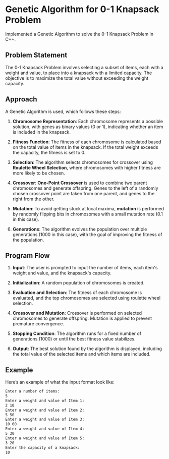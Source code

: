 # Genetic Algorithm for 0-1 Knapsack Problem

Implemented a Genetic Algorithm to solve the 0-1 Knapsack Problem in C++.

## Problem Statement

The 0-1 Knapsack Problem involves selecting a subset of items, each with a weight and value, to place into a knapsack with a limited capacity. The objective is to maximize the total value without exceeding the weight capacity.

## Approach

A Genetic Algorithm is used, which follows these steps:

1. **Chromosome Representation**: Each chromosome represents a possible solution, with genes as binary values (0 or 1), indicating whether an item is included in the knapsack.
   
2. **Fitness Function**: The fitness of each chromosome is calculated based on the total value of items in the knapsack. If the total weight exceeds the capacity, the fitness is set to 0.

3. **Selection**: The algorithm selects chromosomes for crossover using **Roulette Wheel Selection**, where chromosomes with higher fitness are more likely to be chosen.

4. **Crossover**: **One-Point Crossover** is used to combine two parent chromosomes and generate offspring. Genes to the left of a randomly chosen crossover point are taken from one parent, and genes to the right from the other.

5. **Mutation**: To avoid getting stuck at local maxima, **mutation** is performed by randomly flipping bits in chromosomes with a small mutation rate (0.1 in this case).

6. **Generations**: The algorithm evolves the population over multiple generations (1000 in this case), with the goal of improving the fitness of the population.

## Program Flow

1. **Input**: The user is prompted to input the number of items, each item's weight and value, and the knapsack's capacity.

2. **Initialization**: A random population of chromosomes is created.

3. **Evaluation and Selection**: The fitness of each chromosome is evaluated, and the top chromosomes are selected using roulette wheel selection.

4. **Crossover and Mutation**: Crossover is performed on selected chromosomes to generate offspring. Mutation is applied to prevent premature convergence.

5. **Stopping Condition**: The algorithm runs for a fixed number of generations (1000) or until the best fitness value stabilizes.

6. **Output**: The best solution found by the algorithm is displayed, including the total value of the selected items and which items are included.

## Example

Here’s an example of what the input format look like:

```bash
Enter a number of items:
5
Enter a weight and value of Item 1:
2 10
Enter a weight and value of Item 2:
5 50
Enter a weight and value of Item 3:
10 60
Enter a weight and value of Item 4:
5 30
Enter a weight and value of Item 5:
3 20
Enter the capacity of a knapsack:
10
